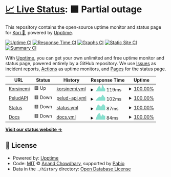 # [📈 Live Status](https://status.korsinemi.link): <!--live status--> **🟧 Partial outage**

This repository contains the open-source uptime monitor and status page for [Kori 🦊](https://korsinemi.link), powered by [Upptime](https://github.com/upptime/upptime).

[![Uptime CI](https://github.com/Korsinemi/status/workflows/Uptime%20CI/badge.svg)](https://github.com/Korsinemi/status/actions?query=workflow%3A%22Uptime+CI%22)
[![Response Time CI](https://github.com/Korsinemi/status/workflows/Response%20Time%20CI/badge.svg)](https://github.com/Korsinemi/status/actions?query=workflow%3A%22Response+Time+CI%22)
[![Graphs CI](https://github.com/Korsinemi/status/workflows/Graphs%20CI/badge.svg)](https://github.com/Korsinemi/status/actions?query=workflow%3A%22Graphs+CI%22)
[![Static Site CI](https://github.com/Korsinemi/status/workflows/Static%20Site%20CI/badge.svg)](https://github.com/Korsinemi/status/actions?query=workflow%3A%22Static+Site+CI%22)
[![Summary CI](https://github.com/Korsinemi/status/workflows/Summary%20CI/badge.svg)](https://github.com/Korsinemi/status/actions?query=workflow%3A%22Summary+CI%22)

With [Upptime](https://upptime.js.org), you can get your own unlimited and free uptime monitor and status page, powered entirely by a GitHub repository. We use [Issues](https://github.com/Korsinemi/status/issues) as incident reports, [Actions](https://github.com/Korsinemi/status/actions) as uptime monitors, and [Pages](https://status.korsinemi.link) for the status page.

<!--start: status pages-->
<!-- This summary is generated by Upptime (https://github.com/upptime/upptime) -->
<!-- Do not edit this manually, your changes will be overwritten -->
<!-- prettier-ignore -->
| URL | Status | History | Response Time | Uptime |
| --- | ------ | ------- | ------------- | ------ |
| <img alt="" src="https://icons.duckduckgo.com/ip3/korsinemi.link.ico" height="13"> [Korsinemi](https://korsinemi.link) | 🟩 Up | [korsinemi.yml](https://github.com/Korsinemi/Status/commits/HEAD/history/korsinemi.yml) | <details><summary><img alt="Response time graph" src="./graphs/korsinemi/response-time-week.png" height="20"> 119ms</summary><br><a href="https://status.korsinemi.link/history/korsinemi"><img alt="Response time 126" src="https://img.shields.io/endpoint?url=https%3A%2F%2Fraw.githubusercontent.com%2FKorsinemi%2FStatus%2FHEAD%2Fapi%2Fkorsinemi%2Fresponse-time.json"></a><br><a href="https://status.korsinemi.link/history/korsinemi"><img alt="24-hour response time 85" src="https://img.shields.io/endpoint?url=https%3A%2F%2Fraw.githubusercontent.com%2FKorsinemi%2FStatus%2FHEAD%2Fapi%2Fkorsinemi%2Fresponse-time-day.json"></a><br><a href="https://status.korsinemi.link/history/korsinemi"><img alt="7-day response time 119" src="https://img.shields.io/endpoint?url=https%3A%2F%2Fraw.githubusercontent.com%2FKorsinemi%2FStatus%2FHEAD%2Fapi%2Fkorsinemi%2Fresponse-time-week.json"></a><br><a href="https://status.korsinemi.link/history/korsinemi"><img alt="30-day response time 117" src="https://img.shields.io/endpoint?url=https%3A%2F%2Fraw.githubusercontent.com%2FKorsinemi%2FStatus%2FHEAD%2Fapi%2Fkorsinemi%2Fresponse-time-month.json"></a><br><a href="https://status.korsinemi.link/history/korsinemi"><img alt="1-year response time 126" src="https://img.shields.io/endpoint?url=https%3A%2F%2Fraw.githubusercontent.com%2FKorsinemi%2FStatus%2FHEAD%2Fapi%2Fkorsinemi%2Fresponse-time-year.json"></a></details> | <details><summary><a href="https://status.korsinemi.link/history/korsinemi">100.00%</a></summary><a href="https://status.korsinemi.link/history/korsinemi"><img alt="All-time uptime 100.00%" src="https://img.shields.io/endpoint?url=https%3A%2F%2Fraw.githubusercontent.com%2FKorsinemi%2FStatus%2FHEAD%2Fapi%2Fkorsinemi%2Fuptime.json"></a><br><a href="https://status.korsinemi.link/history/korsinemi"><img alt="24-hour uptime 100.00%" src="https://img.shields.io/endpoint?url=https%3A%2F%2Fraw.githubusercontent.com%2FKorsinemi%2FStatus%2FHEAD%2Fapi%2Fkorsinemi%2Fuptime-day.json"></a><br><a href="https://status.korsinemi.link/history/korsinemi"><img alt="7-day uptime 100.00%" src="https://img.shields.io/endpoint?url=https%3A%2F%2Fraw.githubusercontent.com%2FKorsinemi%2FStatus%2FHEAD%2Fapi%2Fkorsinemi%2Fuptime-week.json"></a><br><a href="https://status.korsinemi.link/history/korsinemi"><img alt="30-day uptime 100.00%" src="https://img.shields.io/endpoint?url=https%3A%2F%2Fraw.githubusercontent.com%2FKorsinemi%2FStatus%2FHEAD%2Fapi%2Fkorsinemi%2Fuptime-month.json"></a><br><a href="https://status.korsinemi.link/history/korsinemi"><img alt="1-year uptime 100.00%" src="https://img.shields.io/endpoint?url=https%3A%2F%2Fraw.githubusercontent.com%2FKorsinemi%2FStatus%2FHEAD%2Fapi%2Fkorsinemi%2Fuptime-year.json"></a></details>
| <img alt="" src="https://icons.duckduckgo.com/ip3/peludapi.korsinemi.link.ico" height="13"> [PeludAPI](https://peludapi.korsinemi.link) | 🟥 Down | [pelud-api.yml](https://github.com/Korsinemi/Status/commits/HEAD/history/pelud-api.yml) | <details><summary><img alt="Response time graph" src="./graphs/pelud-api/response-time-week.png" height="20"> 102ms</summary><br><a href="https://status.korsinemi.link/history/pelud-api"><img alt="Response time 404" src="https://img.shields.io/endpoint?url=https%3A%2F%2Fraw.githubusercontent.com%2FKorsinemi%2FStatus%2FHEAD%2Fapi%2Fpelud-api%2Fresponse-time.json"></a><br><a href="https://status.korsinemi.link/history/pelud-api"><img alt="24-hour response time 60" src="https://img.shields.io/endpoint?url=https%3A%2F%2Fraw.githubusercontent.com%2FKorsinemi%2FStatus%2FHEAD%2Fapi%2Fpelud-api%2Fresponse-time-day.json"></a><br><a href="https://status.korsinemi.link/history/pelud-api"><img alt="7-day response time 102" src="https://img.shields.io/endpoint?url=https%3A%2F%2Fraw.githubusercontent.com%2FKorsinemi%2FStatus%2FHEAD%2Fapi%2Fpelud-api%2Fresponse-time-week.json"></a><br><a href="https://status.korsinemi.link/history/pelud-api"><img alt="30-day response time 97" src="https://img.shields.io/endpoint?url=https%3A%2F%2Fraw.githubusercontent.com%2FKorsinemi%2FStatus%2FHEAD%2Fapi%2Fpelud-api%2Fresponse-time-month.json"></a><br><a href="https://status.korsinemi.link/history/pelud-api"><img alt="1-year response time 404" src="https://img.shields.io/endpoint?url=https%3A%2F%2Fraw.githubusercontent.com%2FKorsinemi%2FStatus%2FHEAD%2Fapi%2Fpelud-api%2Fresponse-time-year.json"></a></details> | <details><summary><a href="https://status.korsinemi.link/history/pelud-api">100.00%</a></summary><a href="https://status.korsinemi.link/history/pelud-api"><img alt="All-time uptime 75.26%" src="https://img.shields.io/endpoint?url=https%3A%2F%2Fraw.githubusercontent.com%2FKorsinemi%2FStatus%2FHEAD%2Fapi%2Fpelud-api%2Fuptime.json"></a><br><a href="https://status.korsinemi.link/history/pelud-api"><img alt="24-hour uptime 100.00%" src="https://img.shields.io/endpoint?url=https%3A%2F%2Fraw.githubusercontent.com%2FKorsinemi%2FStatus%2FHEAD%2Fapi%2Fpelud-api%2Fuptime-day.json"></a><br><a href="https://status.korsinemi.link/history/pelud-api"><img alt="7-day uptime 100.00%" src="https://img.shields.io/endpoint?url=https%3A%2F%2Fraw.githubusercontent.com%2FKorsinemi%2FStatus%2FHEAD%2Fapi%2Fpelud-api%2Fuptime-week.json"></a><br><a href="https://status.korsinemi.link/history/pelud-api"><img alt="30-day uptime 100.00%" src="https://img.shields.io/endpoint?url=https%3A%2F%2Fraw.githubusercontent.com%2FKorsinemi%2FStatus%2FHEAD%2Fapi%2Fpelud-api%2Fuptime-month.json"></a><br><a href="https://status.korsinemi.link/history/pelud-api"><img alt="1-year uptime 75.26%" src="https://img.shields.io/endpoint?url=https%3A%2F%2Fraw.githubusercontent.com%2FKorsinemi%2FStatus%2FHEAD%2Fapi%2Fpelud-api%2Fuptime-year.json"></a></details>
| <img alt="" src="https://icons.duckduckgo.com/ip3/status.korsinemi.link.ico" height="13"> [Status](https://status.korsinemi.link) | 🟥 Down | [status.yml](https://github.com/Korsinemi/Status/commits/HEAD/history/status.yml) | <details><summary><img alt="Response time graph" src="./graphs/status/response-time-week.png" height="20"> 87ms</summary><br><a href="https://status.korsinemi.link/history/status"><img alt="Response time 106" src="https://img.shields.io/endpoint?url=https%3A%2F%2Fraw.githubusercontent.com%2FKorsinemi%2FStatus%2FHEAD%2Fapi%2Fstatus%2Fresponse-time.json"></a><br><a href="https://status.korsinemi.link/history/status"><img alt="24-hour response time 67" src="https://img.shields.io/endpoint?url=https%3A%2F%2Fraw.githubusercontent.com%2FKorsinemi%2FStatus%2FHEAD%2Fapi%2Fstatus%2Fresponse-time-day.json"></a><br><a href="https://status.korsinemi.link/history/status"><img alt="7-day response time 87" src="https://img.shields.io/endpoint?url=https%3A%2F%2Fraw.githubusercontent.com%2FKorsinemi%2FStatus%2FHEAD%2Fapi%2Fstatus%2Fresponse-time-week.json"></a><br><a href="https://status.korsinemi.link/history/status"><img alt="30-day response time 88" src="https://img.shields.io/endpoint?url=https%3A%2F%2Fraw.githubusercontent.com%2FKorsinemi%2FStatus%2FHEAD%2Fapi%2Fstatus%2Fresponse-time-month.json"></a><br><a href="https://status.korsinemi.link/history/status"><img alt="1-year response time 106" src="https://img.shields.io/endpoint?url=https%3A%2F%2Fraw.githubusercontent.com%2FKorsinemi%2FStatus%2FHEAD%2Fapi%2Fstatus%2Fresponse-time-year.json"></a></details> | <details><summary><a href="https://status.korsinemi.link/history/status">100.00%</a></summary><a href="https://status.korsinemi.link/history/status"><img alt="All-time uptime 50.94%" src="https://img.shields.io/endpoint?url=https%3A%2F%2Fraw.githubusercontent.com%2FKorsinemi%2FStatus%2FHEAD%2Fapi%2Fstatus%2Fuptime.json"></a><br><a href="https://status.korsinemi.link/history/status"><img alt="24-hour uptime 100.00%" src="https://img.shields.io/endpoint?url=https%3A%2F%2Fraw.githubusercontent.com%2FKorsinemi%2FStatus%2FHEAD%2Fapi%2Fstatus%2Fuptime-day.json"></a><br><a href="https://status.korsinemi.link/history/status"><img alt="7-day uptime 100.00%" src="https://img.shields.io/endpoint?url=https%3A%2F%2Fraw.githubusercontent.com%2FKorsinemi%2FStatus%2FHEAD%2Fapi%2Fstatus%2Fuptime-week.json"></a><br><a href="https://status.korsinemi.link/history/status"><img alt="30-day uptime 100.00%" src="https://img.shields.io/endpoint?url=https%3A%2F%2Fraw.githubusercontent.com%2FKorsinemi%2FStatus%2FHEAD%2Fapi%2Fstatus%2Fuptime-month.json"></a><br><a href="https://status.korsinemi.link/history/status"><img alt="1-year uptime 50.94%" src="https://img.shields.io/endpoint?url=https%3A%2F%2Fraw.githubusercontent.com%2FKorsinemi%2FStatus%2FHEAD%2Fapi%2Fstatus%2Fuptime-year.json"></a></details>
| <img alt="" src="https://icons.duckduckgo.com/ip3/docs.korsinemi.link.ico" height="13"> [Docs](https://docs.korsinemi.link/soon) | 🟥 Down | [docs.yml](https://github.com/Korsinemi/Status/commits/HEAD/history/docs.yml) | <details><summary><img alt="Response time graph" src="./graphs/docs/response-time-week.png" height="20"> 84ms</summary><br><a href="https://status.korsinemi.link/history/docs"><img alt="Response time 153" src="https://img.shields.io/endpoint?url=https%3A%2F%2Fraw.githubusercontent.com%2FKorsinemi%2FStatus%2FHEAD%2Fapi%2Fdocs%2Fresponse-time.json"></a><br><a href="https://status.korsinemi.link/history/docs"><img alt="24-hour response time 66" src="https://img.shields.io/endpoint?url=https%3A%2F%2Fraw.githubusercontent.com%2FKorsinemi%2FStatus%2FHEAD%2Fapi%2Fdocs%2Fresponse-time-day.json"></a><br><a href="https://status.korsinemi.link/history/docs"><img alt="7-day response time 84" src="https://img.shields.io/endpoint?url=https%3A%2F%2Fraw.githubusercontent.com%2FKorsinemi%2FStatus%2FHEAD%2Fapi%2Fdocs%2Fresponse-time-week.json"></a><br><a href="https://status.korsinemi.link/history/docs"><img alt="30-day response time 94" src="https://img.shields.io/endpoint?url=https%3A%2F%2Fraw.githubusercontent.com%2FKorsinemi%2FStatus%2FHEAD%2Fapi%2Fdocs%2Fresponse-time-month.json"></a><br><a href="https://status.korsinemi.link/history/docs"><img alt="1-year response time 153" src="https://img.shields.io/endpoint?url=https%3A%2F%2Fraw.githubusercontent.com%2FKorsinemi%2FStatus%2FHEAD%2Fapi%2Fdocs%2Fresponse-time-year.json"></a></details> | <details><summary><a href="https://status.korsinemi.link/history/docs">100.00%</a></summary><a href="https://status.korsinemi.link/history/docs"><img alt="All-time uptime 75.26%" src="https://img.shields.io/endpoint?url=https%3A%2F%2Fraw.githubusercontent.com%2FKorsinemi%2FStatus%2FHEAD%2Fapi%2Fdocs%2Fuptime.json"></a><br><a href="https://status.korsinemi.link/history/docs"><img alt="24-hour uptime 100.00%" src="https://img.shields.io/endpoint?url=https%3A%2F%2Fraw.githubusercontent.com%2FKorsinemi%2FStatus%2FHEAD%2Fapi%2Fdocs%2Fuptime-day.json"></a><br><a href="https://status.korsinemi.link/history/docs"><img alt="7-day uptime 100.00%" src="https://img.shields.io/endpoint?url=https%3A%2F%2Fraw.githubusercontent.com%2FKorsinemi%2FStatus%2FHEAD%2Fapi%2Fdocs%2Fuptime-week.json"></a><br><a href="https://status.korsinemi.link/history/docs"><img alt="30-day uptime 100.00%" src="https://img.shields.io/endpoint?url=https%3A%2F%2Fraw.githubusercontent.com%2FKorsinemi%2FStatus%2FHEAD%2Fapi%2Fdocs%2Fuptime-month.json"></a><br><a href="https://status.korsinemi.link/history/docs"><img alt="1-year uptime 75.26%" src="https://img.shields.io/endpoint?url=https%3A%2F%2Fraw.githubusercontent.com%2FKorsinemi%2FStatus%2FHEAD%2Fapi%2Fdocs%2Fuptime-year.json"></a></details>

<!--end: status pages-->

[**Visit our status website →**](https://status.korsinemi.link)

## 📄 License

- Powered by: [Upptime](https://github.com/upptime/upptime)
- Code: [MIT](./LICENSE) © [Anand Chowdhary](https://anandchowdhary.com), supported by [Pabio](https://pabio.com)
- Data in the `./history` directory: [Open Database License](https://opendatacommons.org/licenses/odbl/1-0/)

